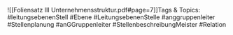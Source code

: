
![[Foliensatz III Unternehmensstruktur.pdf#page=7]]Tags & Topics:
   #leitungsebenenStell
   #Ebene
   #LeitungsebenenStelle
   #anggruppenleiter
   #Stellenplanung
   #anGGruppenleiter
   #StellenbeschreibungMeister
   #Relation